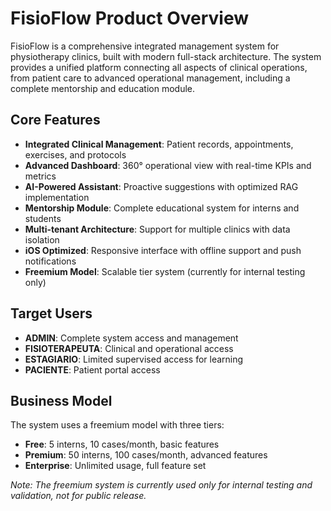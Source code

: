 # FisioFlow Product Overview

FisioFlow is a comprehensive integrated management system for physiotherapy clinics, built with modern full-stack architecture. The system provides a unified platform connecting all aspects of clinical operations, from patient care to advanced operational management, including a complete mentorship and education module.

## Core Features

- **Integrated Clinical Management**: Patient records, appointments, exercises, and protocols
- **Advanced Dashboard**: 360° operational view with real-time KPIs and metrics
- **AI-Powered Assistant**: Proactive suggestions with optimized RAG implementation
- **Mentorship Module**: Complete educational system for interns and students
- **Multi-tenant Architecture**: Support for multiple clinics with data isolation
- **iOS Optimized**: Responsive interface with offline support and push notifications
- **Freemium Model**: Scalable tier system (currently for internal testing only)

## Target Users

- **ADMIN**: Complete system access and management
- **FISIOTERAPEUTA**: Clinical and operational access
- **ESTAGIARIO**: Limited supervised access for learning
- **PACIENTE**: Patient portal access

## Business Model

The system uses a freemium model with three tiers:
- **Free**: 5 interns, 10 cases/month, basic features
- **Premium**: 50 interns, 100 cases/month, advanced features
- **Enterprise**: Unlimited usage, full feature set

*Note: The freemium system is currently used only for internal testing and validation, not for public release.*